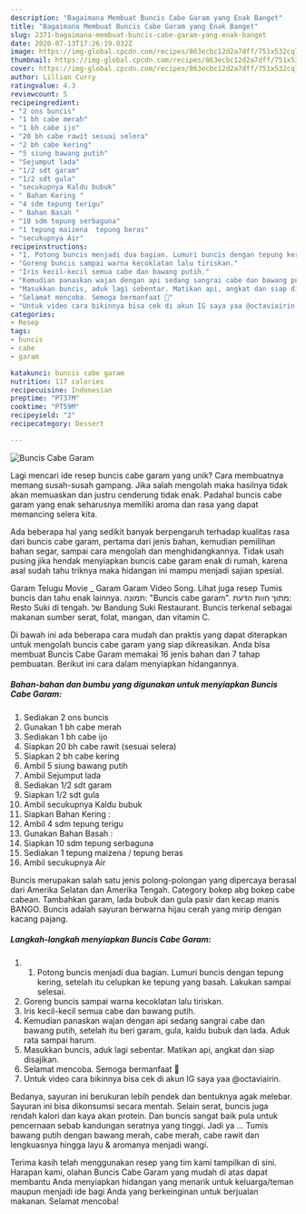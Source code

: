 ```yaml
---
description: "Bagaimana Membuat Buncis Cabe Garam yang Enak Banget"
title: "Bagaimana Membuat Buncis Cabe Garam yang Enak Banget"
slug: 2371-bagaimana-membuat-buncis-cabe-garam-yang-enak-banget
date: 2020-07-13T17:26:19.032Z
image: https://img-global.cpcdn.com/recipes/863ecbc12d2a7dff/751x532cq70/buncis-cabe-garam-foto-resep-utama.jpg
thumbnail: https://img-global.cpcdn.com/recipes/863ecbc12d2a7dff/751x532cq70/buncis-cabe-garam-foto-resep-utama.jpg
cover: https://img-global.cpcdn.com/recipes/863ecbc12d2a7dff/751x532cq70/buncis-cabe-garam-foto-resep-utama.jpg
author: Lillian Curry
ratingvalue: 4.3
reviewcount: 5
recipeingredient:
- "2 ons buncis"
- "1 bh cabe merah"
- "1 bh cabe ijo"
- "20 bh cabe rawit sesuai selera"
- "2 bh cabe kering"
- "5 siung bawang putih"
- "Sejumput lada"
- "1/2 sdt garam"
- "1/2 sdt gula"
- "secukupnya Kaldu bubuk"
- " Bahan Kering "
- "4 sdm tepung terigu"
- " Bahan Basah "
- "10 sdm tepung serbaguna"
- "1 tepung maizena  tepung beras"
- "secukupnya Air"
recipeinstructions:
- "1. Potong buncis menjadi dua bagian. Lumuri buncis dengan tepung kering, setelah itu celupkan ke tepung yang basah. Lakukan sampai selesai."
- "Goreng buncis sampai warna kecoklatan lalu tiriskan."
- "Iris kecil-kecil semua cabe dan bawang putih."
- "Kemudian panaskan wajan dengan api sedang sangrai cabe dan bawang putih, setelah itu beri garam, gula, kaldu bubuk dan lada. Aduk rata sampai harum."
- "Masukkan buncis, aduk lagi sebentar. Matikan api, angkat dan siap disajikan."
- "Selamat mencoba. Semoga bermanfaat 🧡"
- "Untuk video cara bikinnya bisa cek di akun IG saya yaa @octaviairin."
categories:
- Resep
tags:
- buncis
- cabe
- garam

katakunci: buncis cabe garam 
nutrition: 117 calories
recipecuisine: Indonesian
preptime: "PT37M"
cooktime: "PT59M"
recipeyield: "2"
recipecategory: Dessert

---
```



![Buncis Cabe Garam](https://img-global.cpcdn.com/recipes/863ecbc12d2a7dff/751x532cq70/buncis-cabe-garam-foto-resep-utama.jpg)

Lagi mencari ide resep buncis cabe garam yang unik? Cara membuatnya memang susah-susah gampang. Jika salah mengolah maka hasilnya tidak akan memuaskan dan justru cenderung tidak enak. Padahal buncis cabe garam yang enak seharusnya memiliki aroma dan rasa yang dapat memancing selera kita.

Ada beberapa hal yang sedikit banyak berpengaruh terhadap kualitas rasa dari buncis cabe garam, pertama dari jenis bahan, kemudian pemilihan bahan segar, sampai cara mengolah dan menghidangkannya. Tidak usah pusing jika hendak menyiapkan buncis cabe garam enak di rumah, karena asal sudah tahu triknya maka hidangan ini mampu menjadi sajian spesial.

Garam Telugu Movie _ Garam Garam Video Song. Lihat juga resep Tumis buncis dan tahu enak lainnya. תמונה: &#34;Buncis cabe garam&#34;. מתוך חוות הדעת: ‪Resto Suki di tengah.‬ של ‪Bandung Suki Restaurant‬. Buncis terkenal sebagai makanan sumber serat, folat, mangan, dan vitamin C.


Di bawah ini ada beberapa cara mudah dan praktis yang dapat diterapkan untuk mengolah buncis cabe garam yang siap dikreasikan. Anda bisa membuat Buncis Cabe Garam memakai 16 jenis bahan dan 7 tahap pembuatan. Berikut ini cara dalam menyiapkan hidangannya.

<!--inarticleads1-->

##### Bahan-bahan dan bumbu yang digunakan untuk menyiapkan Buncis Cabe Garam:

1. Sediakan 2 ons buncis
1. Gunakan 1 bh cabe merah
1. Sediakan 1 bh cabe ijo
1. Siapkan 20 bh cabe rawit (sesuai selera)
1. Siapkan 2 bh cabe kering
1. Ambil 5 siung bawang putih
1. Ambil Sejumput lada
1. Sediakan 1/2 sdt garam
1. Siapkan 1/2 sdt gula
1. Ambil secukupnya Kaldu bubuk
1. Siapkan  Bahan Kering :
1. Ambil 4 sdm tepung terigu
1. Gunakan  Bahan Basah :
1. Siapkan 10 sdm tepung serbaguna
1. Sediakan 1 tepung maizena / tepung beras
1. Ambil secukupnya Air


Buncis merupakan salah satu jenis polong-polongan yang dipercaya berasal dari Amerika Selatan dan Amerika Tengah. Category bokep abg bokep cabe cabean. Tambahkan garam, lada bubuk dan gula pasir dan kecap manis BANGO. Buncis adalah sayuran berwarna hijau cerah yang mirip dengan kacang pajang. 

<!--inarticleads2-->

##### Langkah-langkah menyiapkan Buncis Cabe Garam:

1. 1. Potong buncis menjadi dua bagian. Lumuri buncis dengan tepung kering, setelah itu celupkan ke tepung yang basah. Lakukan sampai selesai.
1. Goreng buncis sampai warna kecoklatan lalu tiriskan.
1. Iris kecil-kecil semua cabe dan bawang putih.
1. Kemudian panaskan wajan dengan api sedang sangrai cabe dan bawang putih, setelah itu beri garam, gula, kaldu bubuk dan lada. Aduk rata sampai harum.
1. Masukkan buncis, aduk lagi sebentar. Matikan api, angkat dan siap disajikan.
1. Selamat mencoba. Semoga bermanfaat 🧡
1. Untuk video cara bikinnya bisa cek di akun IG saya yaa @octaviairin.


Bedanya, sayuran ini berukuran lebih pendek dan bentuknya agak melebar. Sayuran ini bisa dikonsumsi secara mentah. Selain serat, buncis juga rendah kalori dan kaya akan protein. Dan buncis sangat baik pula untuk pencernaan sebab kandungan seratnya yang tinggi. Jadi ya … Tumis bawang putih dengan bawang merah, cabe merah, cabe rawit dan lengkuasnya hingga layu &amp; aromanya menjadi wangi. 

Terima kasih telah menggunakan resep yang tim kami tampilkan di sini. Harapan kami, olahan Buncis Cabe Garam yang mudah di atas dapat membantu Anda menyiapkan hidangan yang menarik untuk keluarga/teman maupun menjadi ide bagi Anda yang berkeinginan untuk berjualan makanan. Selamat mencoba!
